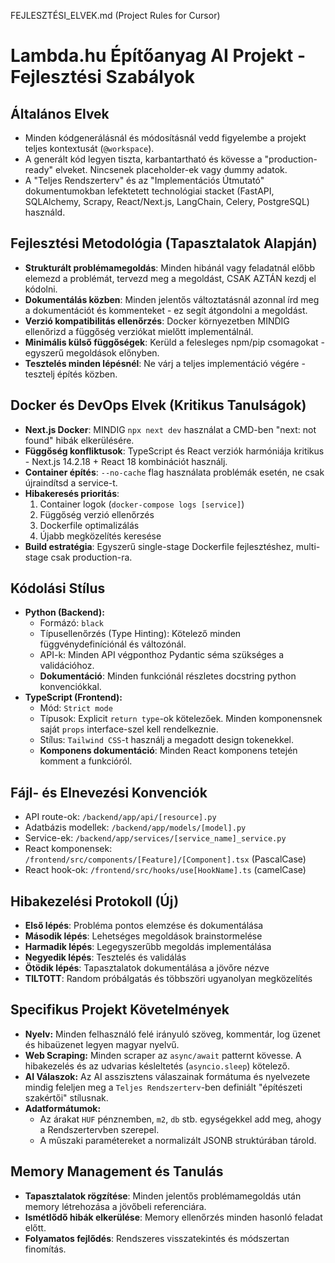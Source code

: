 FEJLESZTÉSI_ELVEK.md (Project Rules for Cursor)

# Lambda.hu Építőanyag AI Projekt - Fejlesztési Szabályok

## Általános Elvek
- Minden kódgenerálásnál és módosításnál vedd figyelembe a projekt teljes kontextusát (`@workspace`).
- A generált kód legyen tiszta, karbantartható és kövesse a "production-ready" elveket. Nincsenek placeholder-ek vagy dummy adatok.
- A "Teljes Rendszerterv" és az "Implementációs Útmutató" dokumentumokban lefektetett technológiai stacket (FastAPI, SQLAlchemy, Scrapy, React/Next.js, LangChain, Celery, PostgreSQL) használd.

## Fejlesztési Metodológia (Tapasztalatok Alapján)
- **Strukturált problémamegoldás**: Minden hibánál vagy feladatnál előbb elemezd a problémát, tervezd meg a megoldást, CSAK AZTÁN kezdj el kódolni.
- **Dokumentálás közben**: Minden jelentős változtatásnál azonnal írd meg a dokumentációt és kommenteket - ez segít átgondolni a megoldást.
- **Verzió kompatibilitás ellenőrzés**: Docker környezetben MINDIG ellenőrizd a függőség verziókat mielőtt implementálnál.
- **Minimális külső függőségek**: Kerüld a felesleges npm/pip csomagokat - egyszerű megoldások előnyben.
- **Tesztelés minden lépésnél**: Ne várj a teljes implementáció végére - tesztelj építés közben.

## Docker és DevOps Elvek (Kritikus Tanulságok)
- **Next.js Docker**: MINDIG `npx next dev` használat a CMD-ben "next: not found" hibák elkerülésére.
- **Függőség konfliktusok**: TypeScript és React verziók harmóniája kritikus - Next.js 14.2.18 + React 18 kombinációt használj.
- **Container építés**: `--no-cache` flag használata problémák esetén, ne csak újraindítsd a service-t.
- **Hibakeresés prioritás**: 
  1. Container logok (`docker-compose logs [service]`)
  2. Függőség verzió ellenőrzés
  3. Dockerfile optimalizálás
  4. Újabb megközelítés keresése
- **Build estratégia**: Egyszerű single-stage Dockerfile fejlesztéshez, multi-stage csak production-ra.

## Kódolási Stílus
- **Python (Backend):**
    - Formázó: `black`
    - Típusellenőrzés (Type Hinting): Kötelező minden függvénydefiníciónál és változónál.
    - API-k: Minden API végponthoz Pydantic séma szükséges a validációhoz.
    - **Dokumentáció**: Minden funkciónál részletes docstring python konvenciókkal.
- **TypeScript (Frontend):**
    - Mód: `Strict mode`
    - Típusok: Explicit `return type`-ok kötelezőek. Minden komponensnek saját `props` interface-szel kell rendelkeznie.
    - Stílus: `Tailwind CSS`-t használj a megadott design tokenekkel.
    - **Komponens dokumentáció**: Minden React komponens tetején komment a funkcióról.

## Fájl- és Elnevezési Konvenciók
- API route-ok: `/backend/app/api/[resource].py`
- Adatbázis modellek: `/backend/app/models/[model].py`
- Service-ek: `/backend/app/services/[service_name]_service.py`
- React komponensek: `/frontend/src/components/[Feature]/[Component].tsx` (PascalCase)
- React hook-ok: `/frontend/src/hooks/use[HookName].ts` (camelCase)

## Hibakezelési Protokoll (Új)
- **Első lépés**: Probléma pontos elemzése és dokumentálása
- **Második lépés**: Lehetséges megoldások brainstormelése
- **Harmadik lépés**: Legegyszerűbb megoldás implementálása
- **Negyedik lépés**: Tesztelés és validálás
- **Ötödik lépés**: Tapasztalatok dokumentálása a jövőre nézve
- **TILTOTT**: Random próbálgatás és többszöri ugyanolyan megközelítés

## Specifikus Projekt Követelmények
- **Nyelv:** Minden felhasználó felé irányuló szöveg, kommentár, log üzenet és hibaüzenet legyen magyar nyelvű.
- **Web Scraping:** Minden scraper az `async/await` patternt kövesse. A hibakezelés és az udvarias késleltetés (`asyncio.sleep`) kötelező.
- **AI Válaszok:** Az AI asszisztens válaszainak formátuma és nyelvezete mindig feleljen meg a `Teljes Rendszerterv`-ben definiált "építészeti szakértői" stílusnak.
- **Adatformátumok:**
    - Az árakat `HUF` pénznemben, `m2`, `db` stb. egységekkel add meg, ahogy a Rendszertervben szerepel.
    - A műszaki paramétereket a normalizált JSONB struktúrában tárold.

## Memory Management és Tanulás
- **Tapasztalatok rögzítése**: Minden jelentős problémamegoldás után memory létrehozása a jövőbeli referenciára.
- **Ismétlődő hibák elkerülése**: Memory ellenőrzés minden hasonló feladat előtt.
- **Folyamatos fejlődés**: Rendszeres visszatekintés és módszertan finomítás.